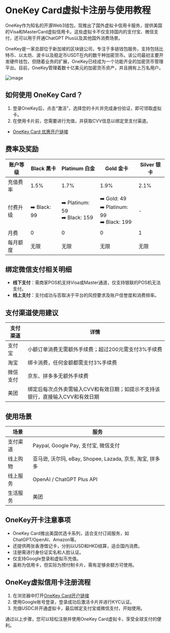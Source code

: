 # OneKey Card虚拟卡注册与使用教程

OneKey作为知名的开源Web3钱包，现推出了国外虚拟卡信用卡服务，提供美国的Visa和MasterCard虚拟信用卡。这些虚拟卡不仅支持国内的支付宝、微信支付，还可以用于开通ChatGPT Plus以及其他国外消费场景。

OneKey是一家总部位于新加坡的区块链公司，专注于多链钱包服务，支持包括比特币、以太坊、波卡以及稳定币USDT在内的数千种加密货币。该公司最初主要开发硬件钱包，但随着业务的扩展，OneKey已经成为一个功能齐全的加密货币管理平台。目前，OneKey管理着数十亿美元的加密货币资产，并且拥有上万名用户。

![image](https://github.com/user-attachments/assets/f6b05671-2b9a-4dea-a21f-2015d707e632)


## 如何使用 OneKey Card？

1. 登录OneKey后，点击“激活”，选择您的卡片并完成身份验证，即可领取虚拟卡。
2. 在使用卡片前，您需要进行充值，并获取CVV信息以绑定至支付渠道。

- [OneKey Card 优惠开户链接](https://bit.ly/4cNypKM)

## 费率及奖励

| 账户等级   | Black 黑卡 | Platinum 白金 | Gold 金卡 | Silver 银卡 |
| ---------- | ---------- | ------------- | --------- | ----------- |
| 充值费率   | 1.5%       | 1.7%          | 1.9%      | 2.1%        |
| 付费升级   | ➡️ Black: 99 | ➡️ Platinum: 59<br/>➡️ Black: 159 | ➡️ Gold: 49<br/>➡️ Platinum: 99<br/>➡️ Black: 199 | - |
| 月费       | 0          | 0             | 0         | 1           |
| 每月额度   | 无限        | 无限          | 无限      | 无限        |

## 绑定微信支付相关明细

- **线下支付**：需商家POS机支持Visa或Master通道，仅支持银联的POS机无法支付。
- **线上支付**：支付成功与否取决于平台的风控要求及账户信誉度和消费频率。

## 支付渠道使用建议

| 支付渠道   | 详情 |
| ---------- | ---- |
| 支付宝     | 小额订单消费无需额外手续费；超过200元需支付3%手续费 |
| 淘宝       | 绑卡消费，任何金额都需支付3%手续费 |
| 微信支付   | 京东、拼多多无额外手续费 |
| 美团       | 绑定后每次点外卖需输入CVV和有效日期；如提示不支持该银行，直接输入CVV和有效日期 |

## 使用场景

| 场景       | 服务 |
| ---------- | ---- |
| 支付渠道   | Paypal, Google Pay, 支付宝, 微信支付 |
| 线上购物   | 亚马逊, 沃尔玛, eBay, Shopee, Lazada, 京东, 淘宝, 拼多多 |
| 线上服务   | OpenAI / ChatGPT Plus API |
| 生活服务   | 美团 |


## OneKey开卡注意事项

- OneKey Card推出美国优选卡系列，适合支付订阅服务，如ChatGPT/OpenAI、Amazon等。
- 还提供两张香港借记卡，分别以USD和HKD结算，适合国内消费。
- 注册需进行身份证实名和人脸认证。
- 仅支持Google登录和虚拟币充值。
- 虽称为信用卡，但实际为预付制卡片，需有足够余额方可使用。

## OneKey虚拟信用卡注册流程

1. 在浏览器中打开[OneKey Card开户链接](https://bit.ly/4cNypKM)
2. 使用Google账号登录，登录成功后激活卡片并进行KYC认证。
3. 充值USDC并开通虚拟卡，最后绑定支付宝或微信支付，开始使用。

通过以上步骤，您可以轻松注册并使用OneKey Card虚拟卡，享受全球支付的便利。
